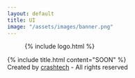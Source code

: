 ```yaml
---
layout: default
title: UI
image: "/assets/images/banner.png"
---
```


<main id="home">
  <figure id="logo" title="TORQUE">
    {% include logo.html %}
  </figure>

  <div id="soon">
    {% include title.html content="SOON" %}
  </div>

  <footer>
    Created by
    <a href="https://github.com/crashtech" target="_blank">crashtech</a>
    - All rights reserved
  </footer>
</main>
